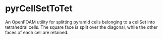 # pyrCellSetToTet
An OpenFOAM utility for splitting pyramid cells belonging to a cellSet into tetrahedral cells. The square face is split over the diagonal, while the other faces of each cell are retained.

